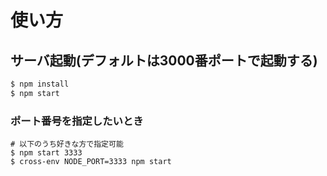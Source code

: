 # 使い方

## サーバ起動(デフォルトは3000番ポートで起動する)
```sh
$ npm install
$ npm start
```

### ポート番号を指定したいとき
```sh:例) ポート3333番を指定
# 以下のうち好きな方で指定可能
$ npm start 3333
$ cross-env NODE_PORT=3333 npm start
```
